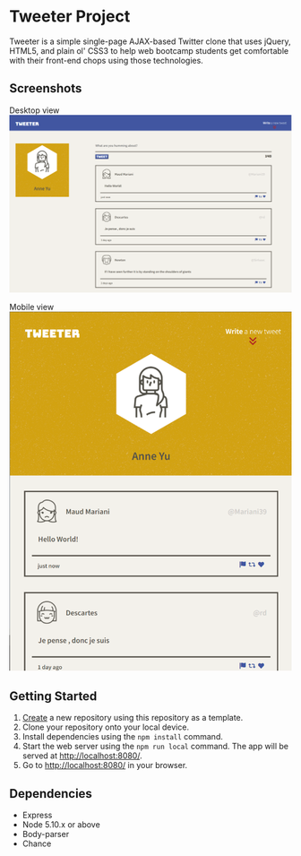 # Tweeter Project

Tweeter is a simple single-page AJAX-based Twitter clone that uses jQuery, HTML5, and plain ol' CSS3 to help web bootcamp students get comfortable with their front-end chops using those technologies.

## Screenshots

Desktop view
!["Screenshot of desktop view"](https://github.com/jbenson4/tweeter/blob/master/docs/tweeter-desktop-view.png?raw=true)

Mobile view
!["Screenshot of mobile view"](https://github.com/jbenson4/tweeter/blob/master/docs/tweeter-mobile-view.png?raw=true)

## Getting Started

1. [Create](https://docs.github.com/en/repositories/creating-and-managing-repositories/creating-a-repository-from-a-template) a new repository using this repository as a template.
2. Clone your repository onto your local device.
3. Install dependencies using the `npm install` command.
3. Start the web server using the `npm run local` command. The app will be served at <http://localhost:8080/>.
4. Go to <http://localhost:8080/> in your browser.

## Dependencies

- Express
- Node 5.10.x or above
- Body-parser
- Chance